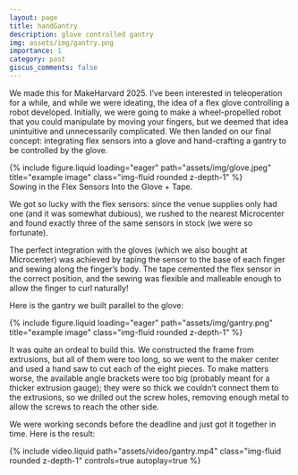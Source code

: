```yaml
---
layout: page
title: handGantry
description: glove controlled gantry
img: assets/img/gantry.png
importance: 1
category: past
giscus_comments: false
---
```


We made this for MakeHarvard 2025. I’ve been interested in teleoperation for a while, and while we were ideating, the idea of a flex glove controlling a robot developed. Initially, we were going to make a wheel-propelled robot that you could manipulate by moving your fingers, but we deemed that idea unintuitive and unnecessarily complicated. We then landed on our final concept: integrating flex sensors into a glove and hand-crafting a gantry to be controlled by the glove.

<div class="row">
    <div class="col-sm mt-3 mt-md-0">
        {% include figure.liquid loading="eager" path="assets/img/glove.jpeg" title="example image" class="img-fluid rounded z-depth-1" %}
    </div>
</div>
<div class="caption">
    Sowing in the Flex Sensors Into the Glove + Tape.
</div>

We got so lucky with the flex sensors: since the venue supplies only had one (and it was somewhat dubious), we rushed to the nearest Microcenter and found exactly three of the same sensors in stock (we were so fortunate).

The perfect integration with the gloves (which we also bought at Microcenter) was achieved by taping the sensor to the base of each finger and sewing along the finger’s body. The tape cemented the flex sensor in the correct position, and the sewing was flexible and malleable enough to allow the finger to curl naturally!

Here is the gantry we built parallel to the glove:

<div class="row">
    <div class="col-sm mt-3 mt-md-0">
        {% include figure.liquid loading="eager" path="assets/img/gantry.png" title="example image" class="img-fluid rounded z-depth-1" %}
    </div>
</div>

It was quite an ordeal to build this. We constructed the frame from extrusions, but all of them were too long, so we went to the maker center and used a hand saw to cut each of the eight pieces. To make matters worse, the available angle brackets were too big (probably meant for a thicker extrusion gauge); they were so thick we couldn’t connect them to the extrusions, so we drilled out the screw holes, removing enough metal to allow the screws to reach the other side.

We were working seconds before the deadline and just got it together in time. Here is the result:

<div class="row">
    <div class="col-sm mt-3 mt-md-0">
        {% include video.liquid path="assets/video/gantry.mp4" class="img-fluid rounded z-depth-1" controls=true autoplay=true %}
    </div>
</div>

